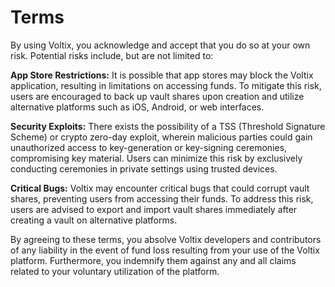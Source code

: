 # Terms
By using Voltix, you acknowledge and accept that you do so at your own risk. Potential risks include, but are not limited to:

**App Store Restrictions:** It is possible that app stores may block the Voltix application, resulting in limitations on accessing funds. 
To mitigate this risk, users are encouraged to back up vault shares upon creation and utilize alternative platforms such as iOS, Android, or web interfaces.

**Security Exploits:** There exists the possibility of a TSS (Threshold Signature Scheme) or crypto zero-day exploit, wherein malicious parties could gain unauthorized access to key-generation or key-signing ceremonies, compromising key material. 
Users can minimize this risk by exclusively conducting ceremonies in private settings using trusted devices.

**Critical Bugs:** Voltix may encounter critical bugs that could corrupt vault shares, preventing users from accessing their funds. 
To address this risk, users are advised to export and import vault shares immediately after creating a vault on alternative platforms.

By agreeing to these terms, you absolve Voltix developers and contributors of any liability in the event of fund loss resulting from your use of the Voltix platform. Furthermore, you indemnify them against any and all claims related to your voluntary utilization of the platform.
